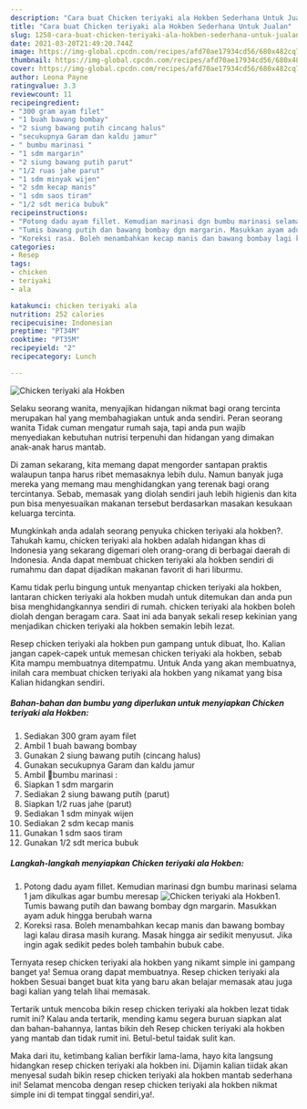 ```yaml
---
description: "Cara buat Chicken teriyaki ala Hokben Sederhana Untuk Jualan"
title: "Cara buat Chicken teriyaki ala Hokben Sederhana Untuk Jualan"
slug: 1258-cara-buat-chicken-teriyaki-ala-hokben-sederhana-untuk-jualan
date: 2021-03-20T21:49:20.744Z
image: https://img-global.cpcdn.com/recipes/afd70ae17934cd56/680x482cq70/chicken-teriyaki-ala-hokben-foto-resep-utama.jpg
thumbnail: https://img-global.cpcdn.com/recipes/afd70ae17934cd56/680x482cq70/chicken-teriyaki-ala-hokben-foto-resep-utama.jpg
cover: https://img-global.cpcdn.com/recipes/afd70ae17934cd56/680x482cq70/chicken-teriyaki-ala-hokben-foto-resep-utama.jpg
author: Leona Payne
ratingvalue: 3.3
reviewcount: 11
recipeingredient:
- "300 gram ayam filet"
- "1 buah bawang bombay"
- "2 siung bawang putih cincang halus"
- "secukupnya Garam dan kaldu jamur"
- " bumbu marinasi "
- "1 sdm margarin"
- "2 siung bawang putih parut"
- "1/2 ruas jahe parut"
- "1 sdm minyak wijen"
- "2 sdm kecap manis"
- "1 sdm saos tiram"
- "1/2 sdt merica bubuk"
recipeinstructions:
- "Potong dadu ayam fillet. Kemudian marinasi dgn bumbu marinasi selama 1 jam dikulkas agar bumbu meresap"
- "Tumis bawang putih dan bawang bombay dgn margarin. Masukkan ayam aduk hingga berubah warna"
- "Koreksi rasa. Boleh menambahkan kecap manis dan bawang bombay lagi kalau dirasa masih kurang. Masak hingga air sedikit menyusut. Jika ingin agak sedikit pedes boleh tambahin bubuk cabe."
categories:
- Resep
tags:
- chicken
- teriyaki
- ala

katakunci: chicken teriyaki ala 
nutrition: 252 calories
recipecuisine: Indonesian
preptime: "PT34M"
cooktime: "PT35M"
recipeyield: "2"
recipecategory: Lunch

---
```



![Chicken teriyaki ala Hokben](https://img-global.cpcdn.com/recipes/afd70ae17934cd56/680x482cq70/chicken-teriyaki-ala-hokben-foto-resep-utama.jpg)

Selaku seorang wanita, menyajikan hidangan nikmat bagi orang tercinta merupakan hal yang membahagiakan untuk anda sendiri. Peran seorang  wanita Tidak cuman mengatur rumah saja, tapi anda pun wajib menyediakan kebutuhan nutrisi terpenuhi dan hidangan yang dimakan anak-anak harus mantab.

Di zaman  sekarang, kita memang dapat mengorder santapan praktis walaupun tanpa harus ribet memasaknya lebih dulu. Namun banyak juga mereka yang memang mau menghidangkan yang terenak bagi orang tercintanya. Sebab, memasak yang diolah sendiri jauh lebih higienis dan kita pun bisa menyesuaikan makanan tersebut berdasarkan masakan kesukaan keluarga tercinta. 



Mungkinkah anda adalah seorang penyuka chicken teriyaki ala hokben?. Tahukah kamu, chicken teriyaki ala hokben adalah hidangan khas di Indonesia yang sekarang digemari oleh orang-orang di berbagai daerah di Indonesia. Anda dapat membuat chicken teriyaki ala hokben sendiri di rumahmu dan dapat dijadikan makanan favorit di hari liburmu.

Kamu tidak perlu bingung untuk menyantap chicken teriyaki ala hokben, lantaran chicken teriyaki ala hokben mudah untuk ditemukan dan anda pun bisa menghidangkannya sendiri di rumah. chicken teriyaki ala hokben boleh diolah dengan beragam cara. Saat ini ada banyak sekali resep kekinian yang menjadikan chicken teriyaki ala hokben semakin lebih lezat.

Resep chicken teriyaki ala hokben pun gampang untuk dibuat, lho. Kalian jangan capek-capek untuk memesan chicken teriyaki ala hokben, sebab Kita mampu membuatnya ditempatmu. Untuk Anda yang akan membuatnya, inilah cara membuat chicken teriyaki ala hokben yang nikamat yang bisa Kalian hidangkan sendiri.

<!--inarticleads1-->

##### Bahan-bahan dan bumbu yang diperlukan untuk menyiapkan Chicken teriyaki ala Hokben:

1. Sediakan 300 gram ayam filet
1. Ambil 1 buah bawang bombay
1. Gunakan 2 siung bawang putih (cincang halus)
1. Gunakan secukupnya Garam dan kaldu jamur
1. Ambil  🌻bumbu marinasi :
1. Siapkan 1 sdm margarin
1. Sediakan 2 siung bawang putih (parut)
1. Siapkan 1/2 ruas jahe (parut)
1. Sediakan 1 sdm minyak wijen
1. Sediakan 2 sdm kecap manis
1. Gunakan 1 sdm saos tiram
1. Gunakan 1/2 sdt merica bubuk




<!--inarticleads2-->

##### Langkah-langkah menyiapkan Chicken teriyaki ala Hokben:

1. Potong dadu ayam fillet. Kemudian marinasi dgn bumbu marinasi selama 1 jam dikulkas agar bumbu meresap
<img src="https://img-global.cpcdn.com/steps/3a5a24dac32127cb/160x128cq70/chicken-teriyaki-ala-hokben-langkah-memasak-1-foto.jpg" alt="Chicken teriyaki ala Hokben">1. Tumis bawang putih dan bawang bombay dgn margarin. Masukkan ayam aduk hingga berubah warna
1. Koreksi rasa. Boleh menambahkan kecap manis dan bawang bombay lagi kalau dirasa masih kurang. Masak hingga air sedikit menyusut. Jika ingin agak sedikit pedes boleh tambahin bubuk cabe.




Ternyata resep chicken teriyaki ala hokben yang nikamt simple ini gampang banget ya! Semua orang dapat membuatnya. Resep chicken teriyaki ala hokben Sesuai banget buat kita yang baru akan belajar memasak atau juga bagi kalian yang telah lihai memasak.

Tertarik untuk mencoba bikin resep chicken teriyaki ala hokben lezat tidak rumit ini? Kalau anda tertarik, mending kamu segera buruan siapkan alat dan bahan-bahannya, lantas bikin deh Resep chicken teriyaki ala hokben yang mantab dan tidak rumit ini. Betul-betul taidak sulit kan. 

Maka dari itu, ketimbang kalian berfikir lama-lama, hayo kita langsung hidangkan resep chicken teriyaki ala hokben ini. Dijamin kalian tiidak akan menyesal sudah bikin resep chicken teriyaki ala hokben mantab sederhana ini! Selamat mencoba dengan resep chicken teriyaki ala hokben nikmat simple ini di tempat tinggal sendiri,ya!.

